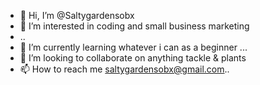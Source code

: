 - 👋 Hi, I’m @Saltygardensobx
- 👀 I’m interested in coding and small business marketing
- ..
- 🌱 I’m currently learning whatever i can as a beginner ...
- 💞️ I’m looking to collaborate on anything tackle & plants
- 📫 How to reach me  saltygardensobx@gmail.com..

<!---
Saltygardensobx/Saltygardensobx is a ✨ special ✨ repository because its `README.md` (this file) appears on your GitHub profile.
You can click the Preview link to take a look at your changes.
--->
